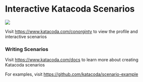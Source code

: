 # Interactive Katacoda Scenarios

[![](http://shields.katacoda.com/katacoda/conorginty/count.svg)](https://www.katacoda.com/conorginty "Get your profile on Katacoda.com")

Visit https://www.katacoda.com/conorginty to view the profile and interactive scenarios

### Writing Scenarios
Visit https://www.katacoda.com/docs to learn more about creating Katacoda scenarios

For examples, visit https://github.com/katacoda/scenario-example
